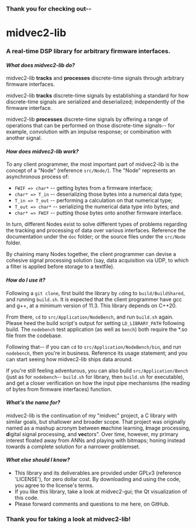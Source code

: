### Thank you for checking out--  
  
# **midvec2-lib**  
  
### A real-time DSP library for arbitrary firmware interfaces.  
  
#### *What does midvec2-lib do?*  
midvec2-lib **tracks** and **processes** discrete-time signals through arbitrary firmware interfaces.  
  
midvec2-lib **tracks** discrete-time signals by establishing a standard for how discrete-time signals are serialized and deserialized; independently of the firmware interface.  
  
midvec2-lib **processes** discrete-time signals by offering a range of operations that can be performed on those discrete-time signals-- for example, convolution with an impulse response; or combination with another signal.  

#### *How does midvec2-lib work?*  
To any client programmer, the most important part of midvec2-lib is the concept of a "Node" (reference `src/Node/`). The "Node" represents an asynchronous process of:  
- `FWIF => char*` -- getting bytes from a firmware interface;  
- `char* => T_in` -- deserializing those bytes into a numerical data type;  
- `T_in => T_out` -- performing a calculation on that numerical type;  
- `T_out => char*` -- serializing the numerical data type into bytes; and  
- `char* => FWIF` -- putting those bytes onto another firmware interface.  
  
In turn, different Nodes exist to solve different types of problems regarding the tracking and processing of data over various interfaces. Reference the documentation under the `doc` folder; or the source files under the `src/Node` folder.  
  
By chaining many Nodes together, the client programmer can devise a cohesive signal processing solution (say, data acquisition via UDP, to which a filter is applied before storage to a textfile).  
  
#### *How do I use it?*  
Following a `git clone`, first build the library by `cd`ing to `build/BuildShared`, and running `build.sh`. It is expected that the client programmer have gcc and g++, at a minimum version of 11.3. This library depends on C++20.
  
From there, `cd` to `src/Application/NodeBench`, and run `build.sh` again. Please heed the build script's output for setting `LD_LIBRARY_PATH` following build. The `nodebench` test application (as well as `bench`) both require the \*.so file from the codebase.  
  
Following that-- if you can `cd` to `src/Application/NodeBench/bin`, and run `nodebench`, then you're in business. Reference its usage statement; and you can start seeing how midvec2-lib ships data around.  
   
If you're still feeling adventurous, you can also build `src/Application/Bench` (just as for `nodebench`-- `build.sh` for library, then `build.sh` for executable), and get a closer verification on how the input pipe mechanisms (the reading of bytes from firmware interfaces) function.  
  
#### *What's the name for?*  
midvec2-lib is the continuation of my "midvec" project, a C library with similar goals, but shallower and broader scope. That project was originally named as a mashup acronym between **m**achine learning, **i**mage processing, **d**igital signal processing, and **vec**tors". Over time, however, my primary interest floated away from ANNs and playing with bitmaps; honing instead towards a complete solution for a narrower problemset.  

#### *What else should I know?*  
- This library and its deliverables are provided under GPLv3 (reference 'LICENSE'), for zero dollar cost. By downloading and using the code, you agree to the license's terms.   
- If you like this library, take a look at midvec2-gui; the Qt visualization of this code.  
- Please forward comments and questions to me here, on GitHub.  
  
### Thank you for taking a look at midvec2-lib!  
  
